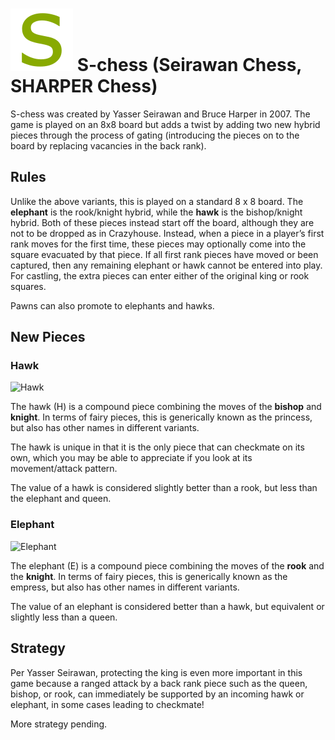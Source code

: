 # ![Seirawan](https://github.com/gbtami/pychess-variants/blob/master/static/icons/schess.svg) S-chess (Seirawan Chess, SHARPER Chess)

S-chess was created by Yasser Seirawan and Bruce Harper in 2007. The game is played on an 8x8 board but adds a twist by adding two new hybrid pieces through the process of gating (introducing the pieces on to the board by replacing vacancies in the back rank). 

## Rules

Unlike the above variants, this is played on a standard 8 x 8 board. The **elephant** is the rook/knight hybrid, while the **hawk** is the bishop/knight hybrid. Both of these pieces instead start off the board, although they are not to be dropped as in Crazyhouse. Instead, when a piece in a player’s first rank moves for the first time, these pieces may optionally come into the square evacuated by that piece. If all first rank pieces have moved or been captured, then any remaining elephant or hawk cannot be entered into play. For castling, the extra pieces can enter either of the original king or rook squares.

Pawns can also promote to elephants and hawks.

## New Pieces

### Hawk

![Hawk](https://github.com/gbtami/pychess-variants/blob/master/static/images/CVariantsGuide/Hawk.png)

The hawk (H) is a compound piece combining the moves of the **bishop** and **knight**. In terms of fairy pieces, this is generically known as the princess, but also has other names in different variants.

The hawk is unique in that it is the only piece that can checkmate on its own, which you may be able to appreciate if you look at its movement/attack pattern.

The value of a hawk is considered slightly better than a rook, but less than the elephant and queen.

### Elephant

![Elephant](https://github.com/gbtami/pychess-variants/blob/master/static/images/CVariantsGuide/ElephantSeirawan.png)

The elephant (E) is a compound piece combining the moves of the **rook** and the **knight**. In terms of fairy pieces, this is generically known as the empress, but also has other names in different variants. 

The value of an elephant is considered better than a hawk, but equivalent or slightly less than a queen.

## Strategy

Per Yasser Seirawan, protecting the king is even more important in this game because a ranged attack by a back rank piece such as the queen, bishop, or rook, can immediately be supported by an incoming hawk or elephant, in some cases leading to checkmate! 

More strategy pending.
